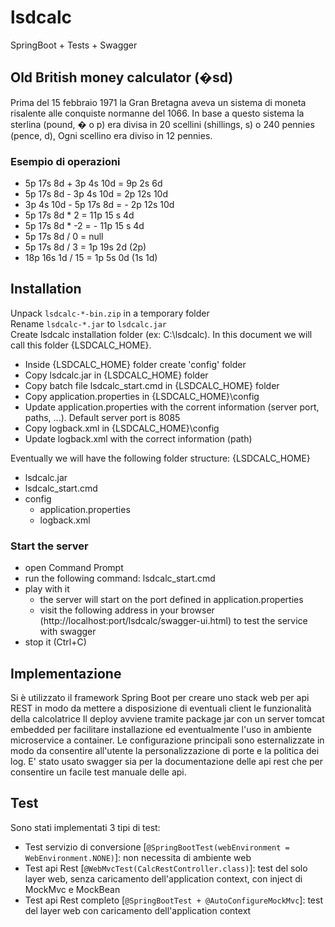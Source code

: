 # lsdcalc
SpringBoot + Tests + Swagger

## Old British money calculator (�sd)
Prima del 15 febbraio 1971 la Gran Bretagna aveva un sistema di moneta risalente alle conquiste normanne del 1066.
In base a questo sistema la sterlina (pound, � o p) era divisa in 20 scellini (shillings, s) o 240 pennies (pence, d), Ogni scellino era diviso in 12 pennies.

### Esempio di operazioni
* 5p 17s 8d + 3p 4s 10d   = 9p 2s 6d
* 5p 17s 8d - 3p 4s 10d   = 2p 12s 10d
* 3p 4s 10d - 5p 17s 8d   = - 2p 12s 10d
* 5p 17s 8d * 2           = 11p 15 s 4d
* 5p 17s 8d * -2          = - 11p 15 s 4d
* 5p 17s 8d / 0           = null
* 5p 17s 8d / 3           = 1p 19s 2d (2p)
* 18p 16s 1d / 15         = 1p 5s 0d (1s 1d)

## Installation
Unpack `lsdcalc-*-bin.zip` in a temporary folder  
Rename `lsdcalc-*.jar` to `lsdcalc.jar`  
Create lsdcalc installation folder (ex: C:\lsdcalc). In this document we will call this folder {LSDCALC_HOME}.
- Inside {LSDCALC_HOME} folder create 'config' folder
- Copy lsdcalc.jar in {LSDCALC_HOME} folder
- Copy batch file lsdcalc_start.cmd in {LSDCALC_HOME} folder
- Copy application.properties in {LSDCALC_HOME}\config
- Update application.properties with the corrent information (server port, paths, ...). Default server port is 8085
- Copy logback.xml in {LSDCALC_HOME}\config
- Update logback.xml with the correct information (path)

Eventually we will have the following folder structure:
{LSDCALC_HOME}
* lsdcalc.jar
* lsdcalc_start.cmd
* config
	* application.properties
	* logback.xml

### Start the server
* open Command Prompt
* run the following command: lsdcalc_start.cmd
* play with it
    * the server will start on the port defined in application.properties
    * visit the following address in your browser (http://localhost:port/lsdcalc/swagger-ui.html) to test the service with swagger
* stop it (Ctrl+C)

## Implementazione
Si è utilizzato il framework Spring Boot per creare uno stack web per api REST in modo da mettere a disposizione di eventuali client le funzionalità della calcolatrice
Il deploy avviene tramite package jar con un server tomcat embedded per facilitare installazione ed eventualmente l'uso in ambiente microservice a container. Le configurazione principali sono esternalizzate in modo da consentire all'utente la personalizzazione di porte e la politica dei log.
E' stato usato swagger sia per la documentazione delle api rest che per consentire un facile test manuale delle api.

## Test
Sono stati implementati 3 tipi di test:
* Test servizio di conversione [`@SpringBootTest(webEnvironment = WebEnvironment.NONE)`]: non necessita di ambiente web
* Test api Rest [`@WebMvcTest(CalcRestController.class)`]: test del solo layer web, senza caricamento dell'application context, con inject di MockMvc e MockBean
* Test api Rest completo [`@SpringBootTest + @AutoConfigureMockMvc`]: test del layer web con caricamento dell'application context 
